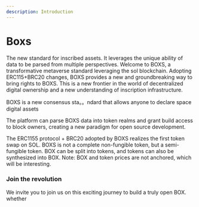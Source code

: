 ```yaml
---
description: Introduction
---
```


# Boxs

The new standard for inscribed assets. It leverages the unique ability of data to be parsed from multiple perspectives. Welcome to BOXS, a transformative metaverse standard leveraging the sol blockchain. Adopting ERC115+BRC20 changes, BOXS provides a new and groundbreaking way to bring rights to BOXS. This is a new frontier in the world of decentralized digital ownership and a new understanding of inscription infrastructure.

BOXS is a new consensus sta。。ndard that allows anyone to declare space digital assets

The platform can parse BOXS data into token realms and grant build access to block owners, creating a new paradigm for open source development.

The ERC1155 protocol + BRC20 adopted by BOXS realizes the first token swap on SOL. BOXS is not a complete non-fungible token, but a semi-fungible token. BOX can be split into tokens, and tokens can also be synthesized into BOX. Note: BOX and token prices are not anchored, which will be interesting.

### **Join the revolution**

We invite you to join us on this exciting journey to build a truly open BOX. whether
